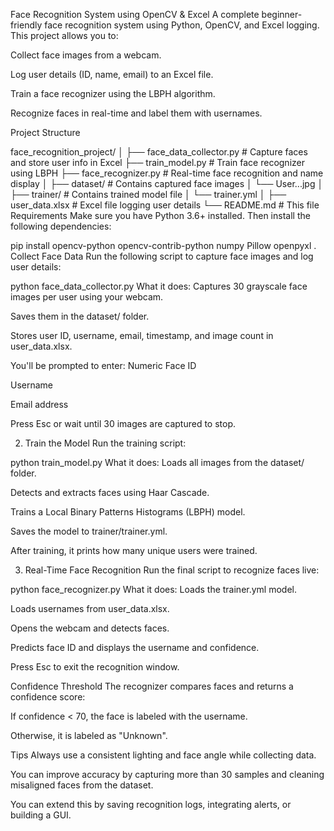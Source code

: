 Face Recognition System using OpenCV & Excel
A complete beginner-friendly face recognition system using Python, OpenCV, and Excel logging. This project allows you to:

Collect face images from a webcam.

Log user details (ID, name, email) to an Excel file.

Train a face recognizer using the LBPH algorithm.

Recognize faces in real-time and label them with usernames.

 Project Structure

face_recognition_project/
│
├── face_data_collector.py      # Capture faces and store user info in Excel
├── train_model.py              # Train face recognizer using LBPH
├── face_recognizer.py          # Real-time face recognition and name display
│
├── dataset/                    # Contains captured face images
│   └── User.<id>.<count>.jpg
│
├── trainer/                    # Contains trained model file
│   └── trainer.yml
│
├── user_data.xlsx              # Excel file logging user details
└── README.md                   # This file
Requirements
Make sure you have Python 3.6+ installed. Then install the following dependencies:


pip install opencv-python opencv-contrib-python numpy Pillow openpyxl
. Collect Face Data
Run the following script to capture face images and log user details:


python face_data_collector.py
What it does:
Captures 30 grayscale face images per user using your webcam.

Saves them in the dataset/ folder.

Stores user ID, username, email, timestamp, and image count in user_data.xlsx.

You'll be prompted to enter:
Numeric Face ID

Username

Email address

 Press Esc or wait until 30 images are captured to stop.

2. Train the Model
Run the training script:


python train_model.py
What it does:
Loads all images from the dataset/ folder.

Detects and extracts faces using Haar Cascade.

Trains a Local Binary Patterns Histograms (LBPH) model.

Saves the model to trainer/trainer.yml.

 After training, it prints how many unique users were trained.

 3. Real-Time Face Recognition
Run the final script to recognize faces live:


python face_recognizer.py
What it does:
Loads the trainer.yml model.

Loads usernames from user_data.xlsx.

Opens the webcam and detects faces.

Predicts face ID and displays the username and confidence.

Press Esc to exit the recognition window.

 Confidence Threshold
The recognizer compares faces and returns a confidence score:

If confidence < 70, the face is labeled with the username.

Otherwise, it is labeled as "Unknown".

 Tips
Always use a consistent lighting and face angle while collecting data.

You can improve accuracy by capturing more than 30 samples and cleaning misaligned faces from the dataset.

You can extend this by saving recognition logs, integrating alerts, or building a GUI.
